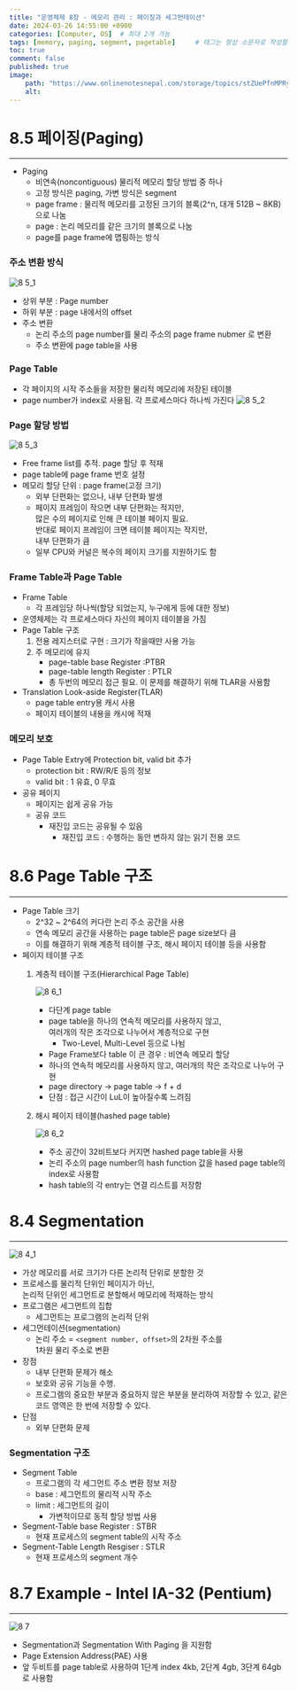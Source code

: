 ```yaml
---
title: "운영체제 8장 - 메모리 관리 : 페이징과 세그먼테이션"
date: 2024-03-26 14:55:00 +0900
categories: [Computer, OS]  # 최대 2개 가능
tags: [memory, paging, segment, pagetable]     # 태그는 항상 소문자로 작성할 것
toc: true
comment: false
published: true
image:
    path: "https://www.onlinenotesnepal.com/storage/topics/stZUePfnMPRy3aysZK2EpvARxG1ATOTqx6O8L4Ah.png"
    alt: 
---
```


# 8.5 페이징(Paging)

---

- Paging
	- 비연속(noncontiguous) 물리적 메모리 할당 방법 중 하나
	- 고정 방식은 paging, 가변 방식은 segment
	- page frame : 물리적 메모리를 고정된 크기의 블록(2^n, 대개 512B ~ 8KB)으로 나눔
	- page :  논리 메모리를 같은 크기의 블록으로 나눔
	- page를 page frame에 맵핑하는 방식

### 주소 변환 방식

![8 5_1](https://github.com/jinhg0214/jinhg0214.github.io/assets/70011316/0ed42857-bea5-4f81-b08f-3d8cdadbaa3b)
- 상위 부분 : Page number
- 하위 부분 : page 내에서의 offset
- 주소 변환
	- 논리 주소의 page number를 물리 주소의 page frame nubmer 로 변환
	- 주소 변환에 page table을 사용

### Page Table
- 각 페이지의 시작 주소들을 저장한 물리적 메모리에 저장된 테이블
- page number가 index로 사용됨. 각 프로세스마다 하나씩 가진다
![8 5_2](https://github.com/jinhg0214/jinhg0214.github.io/assets/70011316/5b9e8f1a-4b98-4e13-8fb0-420987d96cd8)

### Page 할당 방법
![8 5_3](https://github.com/jinhg0214/jinhg0214.github.io/assets/70011316/fe8038dc-026d-455c-85ee-4528b77f5284)

- Free frame list를 추적. page 할당 후 적재
- page table에 page frame 번호 설정
- 메모리 할당 단위 : page frame(고정 크기)
	- 외부 단편화는 없으나, 내부 단편화 발생
	- 페이지 프레임이 작으면 내부 단편화는 적지만,    
	  많은 수의 페이지로 인해 큰 테이블 페이지 필요.    
	  반대로 페이지 프레임이 크면 테이블 페이지는 작지만,   
	  내부 단편화가 큼
	- 일부 CPU와 커널은 복수의 페이지 크기를 지원하기도 함

### Frame Table과 Page Table
- Frame Table 
	- 각 프레임당 하나씩(할당 되었는지, 누구에게 등에 대한 정보)
- 운영체제는 각 프로세스마다 자신의 페이지 테이블을 가짐
- Page Table 구조
	1. 전용 레지스터로 구현 : 크기가 작을때만 사용 가능
	2. 주 메모리에 유지
		- page-table base Register :PTBR
		- page-table length Register : PTLR 
		- 총 두번의 메모리 접근 필요. 이 문제를 해결하기 위해 TLAR을 사용함
- Translation Look-aside Register(TLAR) 
	- page table entry용 캐시 사용
	- 페이지 테이블의 내용을 캐시에 적재

### 메모리 보호
- Page Table Extry에 Protection bit, valid bit 추가
	- protection bit : RW/R/E 등의 정보
	- valid bit : 1 유효, 0 무효
- 공유 페이지
	- 페이지는 쉽게 공유 가능
	- 공유 코드 
		- 재진입 코드는 공유될 수 있음
			- 재진입 코드 : 수행하는 동안 변하지 않는 읽기 전용 코드

# 8.6 Page Table 구조
---
- Page Table 크기
	- 2^32 ~ 2^64의 커다란 논리 주소 공간을 사용
	- 연속 메모리 공간을 사용하는 page table은 page size보다 큼
	- 이를 해결하기 위해 계층적 테이블 구조, 해시 페이지 테이블 등을 사용함
- 페이지 테이블 구조
	1. 계층적 테이블 구조(Hierarchical Page Table)  

		![8 6_1](https://github.com/jinhg0214/jinhg0214.github.io/assets/70011316/3b8296c3-4532-4265-87fd-114248e89dd5)
		
		- 다단계 page table
		- page table을 하나의 연속적 메모리를 사용하지 않고,    
		  여러개의 작은 조각으로 나누어서 계층적으로 구현
			- Two-Level, Multi-Level 등으로 나뉨
		- Page Frame보다 table 이 큰 경우 : 비연속 메모리 할당
		- 하나의 연속적 메모리를 사용하지 않고, 여러개의 작은 조각으로 나누어 구현
		- page directory -> page table -> f + d
		- 단점 : 접근 시간이 LuL이 높아질수록 느려짐
	2. 해시 페이지 테이블(hashed page table)

		![8 6_2](https://github.com/jinhg0214/jinhg0214.github.io/assets/70011316/137a0d1a-d390-4da7-9347-ee72e49ad906)

		- 주소 공간이 32비트보다 커지면 hashed page table을 사용
		- 논리 주소의 page number의 hash function 값을 hased page table의 index로 사용함
		- hash table의 각 entry는 연결 리스트를 저장함
		  
# 8.4 Segmentation
---

![8 4_1](https://github.com/jinhg0214/jinhg0214.github.io/assets/70011316/88975dc1-eca0-497d-b3d1-ad3785a97d9d)

- 가상 메모리를 서로 크기가 다른 논리적 단위로 분할한 것
- 프로세스를 물리적 단위인 페이지가 아닌,   
  논리적 단위인 세그먼트로 분할해서 메모리에 적재하는 방식
- 프로그램은 세그먼트의 집합
	- 세그먼트는 프로그램의 논리적 단위
- 세그먼테이션(segmentation)
	- 논리 주소 = `<segment number, offset>`의 2차원 주소를    
	  1차원 물리 주소로 변환
- 장점
	- 내부 단편화 문제가 해소
	- 보호와 공유 기능을 수행. 
	- 프로그램의 중요한 부분과 중요하지 않은 부분을 분리하여 저장할 수 있고, 같은 코드 영역은 한 번에 저장할 수 있다.
- 단점
	- 외부 단편화 문제

### Segmentation 구조
- Segment Table
	- 프로그램의 각 세그먼트 주소 변환 정보 저장
	- base : 세그먼트의 물리적 시작 주소
	- limit : 세그먼트의 길이
		- 가변적이므로 동적 할당 방법 사용
- Segment-Table base Register : STBR
	- 현재 프로세스의 segment table의 시작 주소
- Segment-Table Length Resgiser : STLR
	- 현재 프로세스의 segment 개수
  
# 8.7 Example - Intel IA-32 (Pentium)
---

![8 7](https://github.com/jinhg0214/jinhg0214.github.io/assets/70011316/73b6f3bf-9a43-432f-a730-2268ce933f1a)

- Segmentation과 Segmentation With Paging 을 지원함
- Page Extension Address(PAE) 사용
- 앞 두비트를 page table로 사용하여 1단계 index 4kb, 2단계 4gb, 3단계 64gb로 사용함